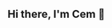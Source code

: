 ## Hi there, I'm Cem 👋

<!--
**cmctn/cmctn** is a ✨ _special_ ✨ repository because its `README.md` (this file) appears on your GitHub profile.

[![Linkedin: cemburakcetin](https://img.shields.io/badge/-cemburakcetin-blue?style=flat-square&logo=Linkedin&logoColor=white&link=https://www.linkedin.com/in/cemburakcetin/)](https://www.linkedin.com/in/cemburakcetin/)


Here are some ideas to get you started:

- 🔭 I’m currently working on ...
- 🌱 I’m currently learning ...
- 👯 I’m looking to collaborate on ...
- 🤔 I’m looking for help with ...
- 💬 Ask me about ...
- 📫 How to reach me: ...
- 😄 Pronouns: ...
- ⚡ Fun fact: ...
-->
